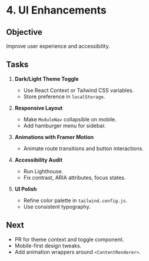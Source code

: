 # 4. UI Enhancements

## Objective
Improve user experience and accessibility.

## Tasks

1. **Dark/Light Theme Toggle**
   - Use React Context or Tailwind CSS variables.
   - Store preference in `localStorage`.

2. **Responsive Layout**
   - Make `ModuleNav` collapsible on mobile.
   - Add hamburger menu for sidebar.

3. **Animations with Framer Motion**
   - Animate route transitions and button interactions.

4. **Accessibility Audit**
   - Run Lighthouse.
   - Fix contrast, ARIA attributes, focus states.

5. **UI Polish**
   - Refine color palette in `tailwind.config.js`.
   - Use consistent typography.

## Next
- PR for theme context and toggle component.
- Mobile-first design tweaks.
- Add animation wrappers around `<ContentRenderer>`.

